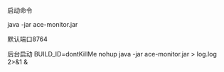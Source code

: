 
启动命令

java -jar ace-monitor.jar 

默认端口8764



后台启动
BUILD_ID=dontKillMe nohup java -jar ace-monitor.jar > log.log 2>&1 &

